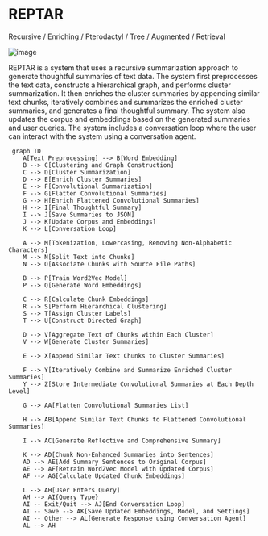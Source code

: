 # REPTAR
Recursive / Enriching / Pterodactyl / Tree / Augmented / Retrieval

![image](https://github.com/EveryOneIsGross/REPTAR/assets/23621140/53afdc05-b4c9-4941-b9f7-3b92b2d25575)

REPTAR is a system that uses a recursive summarization approach to generate thoughtful summaries of text data. The system first preprocesses the text data, constructs a hierarchical graph, and performs cluster summarization. It then enriches the cluster summaries by appending similar text chunks, iteratively combines and summarizes the enriched cluster summaries, and generates a final thoughtful summary. The system also updates the corpus and embeddings based on the generated summaries and user queries. The system includes a conversation loop where the user can interact with the system using a conversation agent.


```mermaid
 graph TD
    A[Text Preprocessing] --> B[Word Embedding]
    B --> C[Clustering and Graph Construction]
    C --> D[Cluster Summarization]
    D --> E[Enrich Cluster Summaries]
    E --> F[Convolutional Summarization]
    F --> G[Flatten Convolutional Summaries]
    G --> H[Enrich Flattened Convolutional Summaries]
    H --> I[Final Thoughtful Summary]
    I --> J[Save Summaries to JSON]
    J --> K[Update Corpus and Embeddings]
    K --> L[Conversation Loop]

    A --> M[Tokenization, Lowercasing, Removing Non-Alphabetic Characters]
    M --> N[Split Text into Chunks]
    N --> O[Associate Chunks with Source File Paths]

    B --> P[Train Word2Vec Model]
    P --> Q[Generate Word Embeddings]

    C --> R[Calculate Chunk Embeddings]
    R --> S[Perform Hierarchical Clustering]
    S --> T[Assign Cluster Labels]
    T --> U[Construct Directed Graph]

    D --> V[Aggregate Text of Chunks within Each Cluster]
    V --> W[Generate Cluster Summaries]

    E --> X[Append Similar Text Chunks to Cluster Summaries]

    F --> Y[Iteratively Combine and Summarize Enriched Cluster Summaries]
    Y --> Z[Store Intermediate Convolutional Summaries at Each Depth Level]

    G --> AA[Flatten Convolutional Summaries List]

    H --> AB[Append Similar Text Chunks to Flattened Convolutional Summaries]

    I --> AC[Generate Reflective and Comprehensive Summary]

    K --> AD[Chunk Non-Enhanced Summaries into Sentences]
    AD --> AE[Add Summary Sentences to Original Corpus]
    AE --> AF[Retrain Word2Vec Model with Updated Corpus]
    AF --> AG[Calculate Updated Chunk Embeddings]

    L --> AH[User Enters Query]
    AH --> AI{Query Type}
    AI -- Exit/Quit --> AJ[End Conversation Loop]
    AI -- Save --> AK[Save Updated Embeddings, Model, and Settings]
    AI -- Other --> AL[Generate Response using Conversation Agent]
    AL --> AH
```



